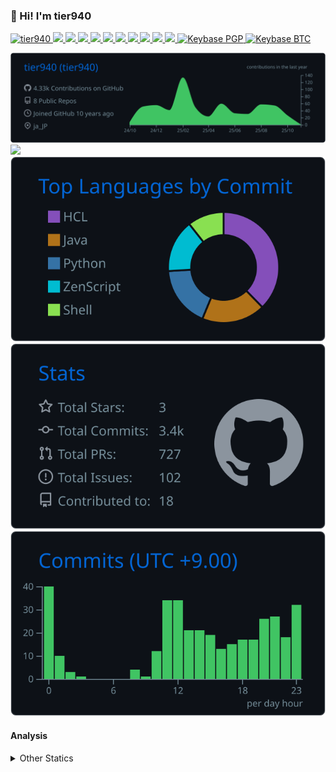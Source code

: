 ### 👋 Hi! I'm tier940

<p align="left"> 
  <a href="https://github.com/tier940/tier940/">
    <img src="https://komarev.com/ghpvc/?username=tier940" alt="tier940" />
  </a>
  <a href="http://twitter.com/tier940">
    <img height="20" src="https://img.shields.io/twitter/follow/tier940?label=Twitter&logo=twitter&style=flat" />
  </a>
  <a href="https://github.com/tier940">
    <img height="20" src="https://img.shields.io/github/followers/tier940?label=follow&logo=github&style=flat" />
  </a>
  <a href="https://www.reddit.com/user/tier940">
    <img height="20" src="https://img.shields.io/reddit/user-karma/combined/tier940?label=Reddit&logo=reddit&style=flat" />
  </a>
  <a href="https://stackoverflow.com/users/17317833/tier940">
    <img height="20" src="https://img.shields.io/stackexchange/stackoverflow/r/17317833?label=StackOverflow&logo=stack-overflow&style=flat" />
  </a>
  <a href="https://zenn.dev/tier940">
    <img height="20" src="https://zenn.badge.nikaera.com/s/tier940/likes" />
  </a>
  <a href="https://zenn.dev/tier940">
    <img height="20" src="https://zenn.badge.nikaera.com/s/tier940/followers" />
  </a>
  <a href="https://zenn.dev/tier940">
    <img height="20" src="https://zenn.badge.nikaera.com/s/tier940/articles" />
  </a>
  <a href="http://qiita.com/tier940">
    <img height="20" src="https://qiita-badge.apiapi.app/s/tier940/posts.svg" />
  </a>
  <a href="http://qiita.com/tier940">
    <img height="20" src="https://qiita-badge.apiapi.app/s/tier940/contributions.svg" />
  </a>
  <a href="https://github.com/tier940/tier940/">
    <img height="20" src="https://github.com/tier940/tier940/actions/workflows/main.yml/badge.svg" />
  </a>
  <a href="https://keybase.io/tier940">
    <img alt="Keybase PGP" src="https://img.shields.io/keybase/pgp/tier940">
  </a>
  <a href="https://keybase.io/tier940">
    <img alt="Keybase BTC" src="https://img.shields.io/keybase/btc/tier940">
  </a>
</p>

[![](https://raw.githubusercontent.com/tier940/tier940/main/profile-summary-card-output/github_dark/0-profile-details.svg)](https://github.com/vn7n24fzkq/github-profile-summary-cards)
[![](https://raw.githubusercontent.com/tier940/tier940/main/profile-summary-card-output/github_dark/1-repos-per-language.svg)](https://github.com/vn7n24fzkq/github-profile-summary-cards) [![](https://raw.githubusercontent.com/tier940/tier940/main/profile-summary-card-output/github_dark/2-most-commit-language.svg)](https://github.com/vn7n24fzkq/github-profile-summary-cards)
[![](https://raw.githubusercontent.com/tier940/tier940/main/profile-summary-card-output/github_dark/3-stats.svg)](https://github.com/vn7n24fzkq/github-profile-summary-cards) [![](https://raw.githubusercontent.com/tier940/tier940/main/profile-summary-card-output/github_dark/4-productive-time.svg)](https://github.com/vn7n24fzkq/github-profile-summary-cards)


#### Analysis
<!-- <img height="150" src="https://github.com/tier940/tier940/blob/master/images/stat.svg" alt="Alternative Text"/> -->

<details>
  <summary>Other Statics</summary>
  <!--START_SECTION:waka-->
![Code Time](http://img.shields.io/badge/Code%20Time-5%2C553%20hrs%2047%20mins-blue)

**🐱 My GitHub Data** 

> 📦 48.0 kB Used in GitHub's Storage 
 > 
> 💼 Opted to Hire
 > 
> 📜 13 Public Repositories 
 > 
> 🔑 6 Private Repositories 
 > 
**I'm an Early 🐤** 

```text
🌞 Morning                2726 commits        ████░░░░░░░░░░░░░░░░░░░░░   16.21 % 
🌆 Daytime                6110 commits        █████████░░░░░░░░░░░░░░░░   36.34 % 
🌃 Evening                6246 commits        █████████░░░░░░░░░░░░░░░░   37.15 % 
🌙 Night                  1731 commits        ███░░░░░░░░░░░░░░░░░░░░░░   10.30 % 
```
📅 **I'm Most Productive on Saturday** 

```text
Monday                   1832 commits        ███░░░░░░░░░░░░░░░░░░░░░░   10.90 % 
Tuesday                  2588 commits        ████░░░░░░░░░░░░░░░░░░░░░   15.39 % 
Wednesday                2015 commits        ███░░░░░░░░░░░░░░░░░░░░░░   11.98 % 
Thursday                 1749 commits        ███░░░░░░░░░░░░░░░░░░░░░░   10.40 % 
Friday                   2430 commits        ████░░░░░░░░░░░░░░░░░░░░░   14.45 % 
Saturday                 3221 commits        █████░░░░░░░░░░░░░░░░░░░░   19.16 % 
Sunday                   2978 commits        ████░░░░░░░░░░░░░░░░░░░░░   17.71 % 
```


📊 **This Week I Spent My Time On** 

```text
🕑︎ Time Zone: Asia/Tokyo

💬 Programming Languages: 
Other                    36 hrs 21 mins      █████████████████░░░░░░░░   69.05 % 
YAML                     6 hrs 23 mins       ███░░░░░░░░░░░░░░░░░░░░░░   12.12 % 
Markdown                 3 hrs 34 mins       ██░░░░░░░░░░░░░░░░░░░░░░░   06.78 % 
INI                      2 hrs 5 mins        █░░░░░░░░░░░░░░░░░░░░░░░░   03.98 % 
Java                     1 hr 51 mins        █░░░░░░░░░░░░░░░░░░░░░░░░   03.54 % 

🔥 Editors: 
Chrome                   40 hrs 13 mins      ███████████████████░░░░░░   76.36 % 
VS Code                  11 hrs 11 mins      █████░░░░░░░░░░░░░░░░░░░░   21.25 % 
IntelliJ IDEA            1 hr 15 mins        █░░░░░░░░░░░░░░░░░░░░░░░░   02.39 % 

💻 Operating System: 
Windows                  43 hrs 7 mins       ████████████████████░░░░░   81.91 % 
Linux                    9 hrs 31 mins       █████░░░░░░░░░░░░░░░░░░░░   18.09 % 
```

**I Mostly Code in Java** 

```text
Java                     13 repos            ████████████░░░░░░░░░░░░░   48.15 % 
HCL                      3 repos             ███░░░░░░░░░░░░░░░░░░░░░░   11.11 % 
ZenScript                3 repos             ███░░░░░░░░░░░░░░░░░░░░░░   11.11 % 
Shell                    2 repos             ██░░░░░░░░░░░░░░░░░░░░░░░   07.41 % 
Python                   1 repo              █░░░░░░░░░░░░░░░░░░░░░░░░   03.70 % 
```



**Timeline**

![Lines of Code chart](https://raw.githubusercontent.com/tier940/tier940/main/assets/bar_graph.png)


 Last Updated on 10/04/2025 00:37:33 UTC
<!--END_SECTION:waka-->
</details>
